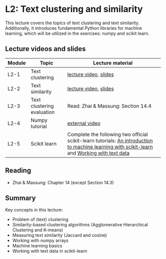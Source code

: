 # L2: Text clustering and similarity

This lecture covers the topics of text clustering and text similarity. Additionally, it introduces fundamental Python libraries for machine learning, which will be utilized in the exercises: numpy and scikit learn.

## Lecture videos and slides

| **Module** | **Topic** | **Lecture material** | 
| -- | -- | -- | 
| L2-1 | Text clustering | [lecture video](https://youtu.be/7u0w8TPRh-8), [slides](https://speakerdeck.com/kbalog/information-retrieval-and-text-mining-2021-text-clustering) |
| L2-2 | Text similarity | [lecture video](https://youtu.be/6S5AidWohg8), [slides](https://speakerdeck.com/kbalog/information-retrieval-and-text-mining-2021-text-similarity) |
| L2-3 | Text clustering evaluation | Read: Zhai & Massung: Section 14.4  | 
| L2-4 | Numpy tutorial | [external video](https://www.youtube.com/watch?v=8Mpc9ukltVA) | 
| L2-5 | Scikit learn | Complete the following two official scikit-learn tutorials: [An introduction to machine learning with scikit-learn](https://scikit-learn.org/stable/tutorial/basic/tutorial.html) and [Working with text data](https://scikit-learn.org/stable/tutorial/text_analytics/working_with_text_data.html) | 

## Reading

  * Zhai & Massung: Chapter 14 (except Section 14.3)
  
## Summary

Key concepts in this lecture:

  * Problem of (text) clustering
  * Similarity-based clustering algorithms (Agglomerative Hierarchical Clustering and K-means)
  * Measuring text similarity (Jaccard and cosine)
  * Working with numpy arrays
  * Machine learning basics
  * Working with text data in scikit-learn
